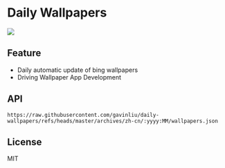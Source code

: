 # Daily Wallpapers
  
![](https://www.bing.com/th?id=OHR.ArchesGalaxy_ZH-CN0954505086_UHD.jpg)

## Feature

- Daily automatic update of bing wallpapers
- Driving Wallpaper App Development

## API

```
https://raw.githubusercontent.com/gavinliu/daily-wallpapers/refs/heads/master/archives/zh-cn/:yyyy:MM/wallpapers.json
```

## License

MIT
  